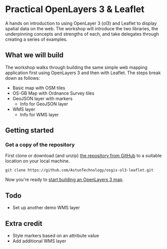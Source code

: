 # Practical OpenLayers 3 & Leaflet

A hands on introduction to using OpenLayer 3 (ol3) and Leaflet to display spatial data on the web. The workshop will introduce the two libraries, the underpinning concepts and strengths of each, and take delegates through creating a series of examples.

## What we will build

The workshop walks through building the same simple web mapping application first using OpenLayers 3 and then with Leaflet. The steps break down as follows:

* Basic map with OSM tiles
* OS-GB Map with Ordnance Survey tiles
* GeoJSON layer with markers
    * Info for GeoJSON layer
* WMS layer
    * Info for WMS layer

## Getting started

### Get a copy of the repository

First clone or download (and unzip) [the repository from GitHub](https://github.com/AstunTechnology/osgis-ol3-leaflet) to a suitable location on your local machine.

    git clone https://github.com/AstunTechnology/osgis-ol3-leaflet.git

Now you're ready to [start building an OpenLayers 3 map](ol3/README.md).

## Todo

* Set up another demo WMS layer

## Extra credit

* Style markers based on an attribute value
* Add additional WMS layer
